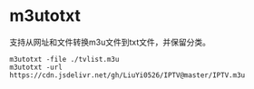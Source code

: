 # m3utotxt
支持从网址和文件转换m3u文件到txt文件，并保留分类。
```shell
m3utotxt -file ./tvlist.m3u
m3utotxt -url https://cdn.jsdelivr.net/gh/LiuYi0526/IPTV@master/IPTV.m3u 

